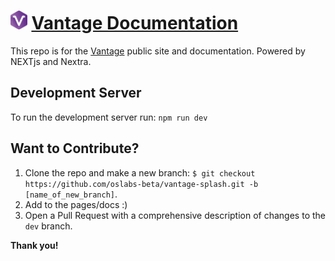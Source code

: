 # <img src="https://github.com/oslabs-beta/vantage-splash/blob/dev/public/favicon.png?raw=true" alt="Vantage Logo" height="30"/> [Vantage Documentation](https://www.vantagenext.com)

This repo is for the [Vantage](https://github.com/oslabs-beta/Vantage) public site and documentation. Powered by NEXTjs and Nextra.

## Development Server

To run the development server run: `npm run dev`

## Want to Contribute?

1. Clone the repo and make a new branch: `$ git checkout https://github.com/oslabs-beta/vantage-splash.git -b [name_of_new_branch]`.
1. Add to the pages/docs :)
1. Open a Pull Request with a comprehensive description of changes to the `dev` branch.

**Thank you!**